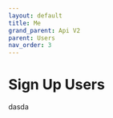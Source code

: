 ```yaml
---
layout: default
title: Me
grand_parent: Api V2
parent: Users
nav_order: 3
---
```


# Sign Up Users
dasda